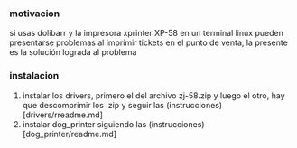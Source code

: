 ### motivacion

si usas dolibarr y la impresora xprinter XP-58 en un terminal linux pueden presentarse problemas al imprimir tickets en el punto de venta, la presente es la solución lograda al problema

### instalacion

1. instalar los drivers, primero el del archivo zj-58.zip y luego el otro, hay que descomprimir los .zip y seguir las (instrucciones)[drivers/rreadme.md]
2. instalar dog_printer siguiendo las (instrucciones)[dog_printer/readme.md]